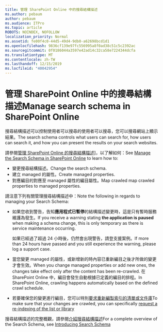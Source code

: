 ```yaml
---
title: 管理 SharePoint Online 中的搜尋結構描述
ms.author: pebaum
author: pebaum
ms.audience: ITPro
ms.topic: article
ROBOTS: NOINDEX, NOFOLLOW
localization_priority: Normal
ms.assetid: fe00f4c0-44d5-49d4-9db0-a62698bcd1d1
ms.openlocfilehash: 9836cf139e97fc556995a8f0ad38c51c5c2392ac
ms.sourcegitcommit: 0f0186044a3597e42ad14c32ca58e7224344dcfa
ms.translationtype: MT
ms.contentlocale: zh-TW
ms.lasthandoff: 12/15/2019
ms.locfileid: "40042954"
---
```

# <a name="manage-search-schema-in-sharepoint-online"></a><span data-ttu-id="e02e8-102">管理 SharePoint Online 中的搜尋結構描述</span><span class="sxs-lookup"><span data-stu-id="e02e8-102">Manage search schema in SharePoint Online</span></span>

<span data-ttu-id="e02e8-103">搜尋結構描述可以控制使用者可以搜尋的使用者可以搜尋，您可以搜尋網站上顯示結果。</span><span class="sxs-lookup"><span data-stu-id="e02e8-103">The search schema controls what users can search for, how users can search it, and how you can present the results on your search websites.</span></span> 

<span data-ttu-id="e02e8-104">請參閱[管理 SharePoint Online 的搜尋結構描述](https://docs.microsoft.com/sharepoint/manage-search-schema)]，以了解如何：</span><span class="sxs-lookup"><span data-stu-id="e02e8-104">See [Manage the Search Schema in SharePoint Online](https://docs.microsoft.com/sharepoint/manage-search-schema) to learn how to:</span></span> 
- <span data-ttu-id="e02e8-105">變更搜尋結構描述。</span><span class="sxs-lookup"><span data-stu-id="e02e8-105">Change the search schema.</span></span>
- <span data-ttu-id="e02e8-106">建立 managed 的屬性。</span><span class="sxs-lookup"><span data-stu-id="e02e8-106">Create managed properties.</span></span>
- <span data-ttu-id="e02e8-107">對應編目的對應至 managed 屬性的編目屬性。</span><span class="sxs-lookup"><span data-stu-id="e02e8-107">Map crawled map crawled properties to managed properties.</span></span>

<span data-ttu-id="e02e8-108">請注意下列有關管理搜尋結構描述中：</span><span class="sxs-lookup"><span data-stu-id="e02e8-108">Note the following in regards to managing your Search Schema:</span></span>

- <span data-ttu-id="e02e8-109">如果您收到警告，告知**應用程式已暫停**的結構描述變更時，這是只有暫時服務維護為發生。</span><span class="sxs-lookup"><span data-stu-id="e02e8-109">If you receive a warning stating **the application is paused** when making a schema change, this is only temporary as there is service maintenance occurring.</span></span> 

    <span data-ttu-id="e02e8-110">如果已經過了超過 24 小時後，仍然會出現警告，請登支援案例。</span><span class="sxs-lookup"><span data-stu-id="e02e8-110">If more than 24 hours have passed and you still experience the warning, please log a support case.</span></span>
- <span data-ttu-id="e02e8-111">當您變更 managed 的屬性，或新增新的時內容已重新編目之後才所做的變更才會生效。</span><span class="sxs-lookup"><span data-stu-id="e02e8-111">When you change managed properties or add new ones, the changes take effect only after the content has been re-crawled.</span></span> <span data-ttu-id="e02e8-112">在 SharePoint Online 中，編目會發生自動根據已定義的編目的排程。</span><span class="sxs-lookup"><span data-stu-id="e02e8-112">In SharePoint Online, crawling happens automatically based on the defined crawl schedule.</span></span>
- <span data-ttu-id="e02e8-113">若要確保您的變更進行編目，您可以特別[要求重新編製索引的清單或文件庫](https://docs.microsoft.com/sharepoint/manage-search-schema#request-re-indexing-of-a-document-library-or-list)</span><span class="sxs-lookup"><span data-stu-id="e02e8-113">To make sure that your changes are crawled, you can specifically [request a re-indexing of the list or library](https://docs.microsoft.com/sharepoint/manage-search-schema#request-re-indexing-of-a-document-library-or-list)</span></span> 

<span data-ttu-id="e02e8-114">搜尋結構描述的完整概觀，請參閱[介紹搜尋結構描述](https://blogs.technet.microsoft.com/tothesharepoint/2012/11/25/introducing-search-schema-for-sharepoint-2013/)</span><span class="sxs-lookup"><span data-stu-id="e02e8-114">For a complete overview of the Search Schema, see [Introducing Search Schema](https://blogs.technet.microsoft.com/tothesharepoint/2012/11/25/introducing-search-schema-for-sharepoint-2013/)</span></span> 


